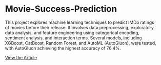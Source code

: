 # Movie-Success-Prediction
This project explores machine learning techniques to predict IMDb ratings of movies before their release. It involves data preprocessing, exploratory data analysis, and feature engineering using categorical encoding, sentiment analysis, and interaction terms. Several models, including XGBoost, CatBoost, Random Forest, and AutoML (AutoGluon), were tested, with AutoGluon achieving the highest accuracy of 76.4%.

[View the Article](https://github.com/AhmetAksunger/Movie-Success-Prediction/blob/main/predicting-movie-success.pdf)


